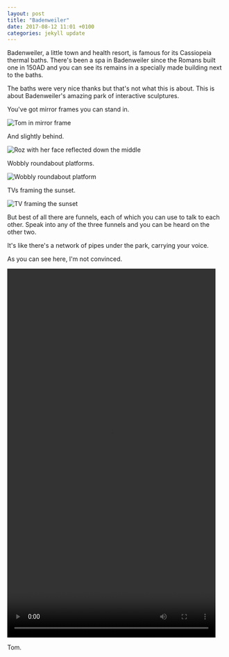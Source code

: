 ```yaml
---
layout: post
title: "Badenweiler"
date: 2017-08-12 11:01 +0100
categories: jekyll update
---
```


Badenweiler, a little town and health resort, is famous for its Cassiopeia thermal baths. There's been a spa in Badenweiler since the Romans built one in 150AD and you can see its remains in a specially made building next to the baths.

The baths were very nice thanks but that's not what this is about. This is about Badenweiler's amazing park of interactive sculptures.

You've got mirror frames you can stand in.

![Tom in mirror frame](https://github.com/tombye/trexit/raw/gh-pages/assets/images/tom-in-mirrorbox.jpg)

And slightly behind.

![Roz with her face reflected down the middle](https://github.com/tombye/trexit/raw/gh-pages/assets/images/roz-reflected.jpg)

Wobbly roundabout platforms.

![Wobbly roundabout platform](https://github.com/tombye/trexit/raw/gh-pages/assets/images/wobbly-roundabout.jpg)

TVs framing the sunset.

![TV framing the sunset](https://github.com/tombye/trexit/raw/gh-pages/assets/images/landscape-tv.jpg)

But best of all there are funnels, each of which you can use to talk to each other. Speak into any of the three funnels and you can be heard on the other two.

It's like there's a network of pipes under the park, carrying your voice.

As you can see here, I'm not convinced. 

<video src="https://github.com/tombye/trexit/raw/gh-pages/assets/images/tom-and-roz-funnel-chat.mp4" controls height="848" width="480" preload="metadata"><a href="https://github.com/tombye/trexit/raw/gh-pages/assets/images/tom-and-roz-funnel-chat.mp4">download this video</a></video>

Tom.
